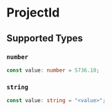 # ProjectId


## Supported Types

### `number`

```typescript
const value: number = 5736.10;
```

### `string`

```typescript
const value: string = "<value>";
```

